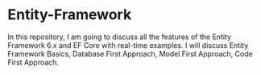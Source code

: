 # Entity-Framework
In this repository, I am going to discuss all the features of the Entity Framework 6.x and EF Core with real-time examples. I will discuss Entity Framework Basics, Database First Approach, Model First Approach, Code First Approach.

